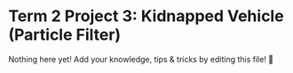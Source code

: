 # Term 2 Project 3: Kidnapped Vehicle (Particle Filter)

Nothing here yet! Add your knowledge, tips & tricks by editing this file! 🎉
